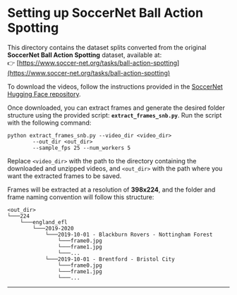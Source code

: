 # Setting up SoccerNet Ball Action Spotting

This directory contains the dataset splits converted from the original **SoccerNet Ball Action Spotting** dataset, available at:  
👉 [https://www.soccer-net.org/tasks/ball-action-spotting](https://www.soccer-net.org/tasks/ball-action-spotting)

To download the videos, follow the instructions provided in the [SoccerNet Hugging Face repository](https://huggingface.co/datasets/SoccerNet/SN-BAS-2025).

Once downloaded, you can extract frames and generate the desired folder structure using the provided script: **`extract_frames_snb.py`**. Run the script with the following command:


```
python extract_frames_snb.py --video_dir <video_dir>
        --out_dir <out_dir>
        --sample_fps 25 --num_workers 5
```

Replace `<video_dir>` with the path to the directory containing the downloaded and unzipped videos, and `<out_dir>` with the path where you want the extracted frames to be saved.

Frames will be extracted at a resolution of **398x224**, and the folder and frame naming convention will follow this structure:


```
<out_dir>
└───224
    └───england_efl
        └───2019-2020
            └───2019-10-01 - Blackburn Rovers - Nottingham Forest
                └───frame0.jpg
                └───frame1.jpg
                └───...
            └───2019-10-01 - Brentford - Bristol City
                └───frame0.jpg
                └───frame1.jpg
                └───...
```

---
